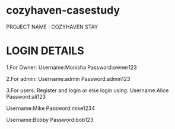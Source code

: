 # cozyhaven-casestudy

PROJECT NAME : COZYHAVEN STAY

# LOGIN DETAILS

1.For Owner:
Username:Monisha 
Password:owner123

2.For admin:
Username:admin
Password:admin123

3.For users:
Register and login or else login using:
Username:Alice
Password:ali123

Username:Mike
Password:mike1234

Username:Bobby
Password:bob123


